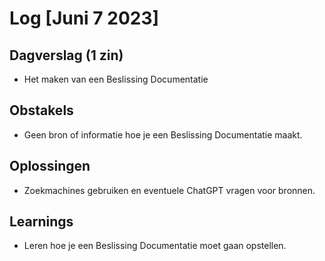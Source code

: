 # Log [Juni 7 2023]

  
## Dagverslag (1 zin)
- Het maken van een Beslissing Documentatie
  
## Obstakels
- Geen bron of informatie hoe je een Beslissing Documentatie maakt.

## Oplossingen
- Zoekmachines gebruiken en eventuele ChatGPT vragen voor bronnen.
  
## Learnings
- Leren hoe je een Beslissing Documentatie moet gaan opstellen.